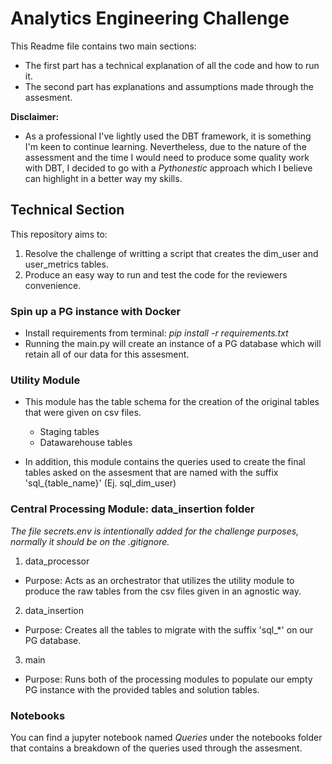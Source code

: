 # Analytics Engineering Challenge
This Readme file contains two main sections:
- The first part has a technical explanation of all the code and how to run it.
- The second part has explanations and assumptions made through the assesment.

**Disclaimer:**
  - As a professional I've lightly used the DBT framework, it is something I'm keen to continue learning. Nevertheless, due to the nature of the assessment and the time I would need to produce some quality work with DBT, I decided to go with a *Pythonestic* approach which I believe can highlight in a better way my skills.

## Technical Section
This repository  aims to:
1. Resolve the challenge of writting a script that creates the dim_user and user_metrics tables.
2. Produce an easy way to run and test the code for the reviewers convenience.

### Spin up a PG instance with Docker
- Install requirements from terminal: *pip install -r requirements.txt*
- Running the main.py will create an instance of a PG database which will retain all of our data for this assesment.

### Utility Module
- This module has the table schema for the creation of the original tables that were given on csv files.
  - Staging tables
  - Datawarehouse tables

- In addition, this module contains the queries used to create the final tables asked on the assesment that are named with the suffix 'sql_{table_name}' (Ej. sql_dim_user)

### Central Processing Module: data_insertion folder
*The file secrets.env is intentionally added for the challenge purposes, normally it should be on the .gitignore.*

1. data_processor
  - Purpose: Acts as an orchestrator that utilizes the utility module to produce the raw tables from the csv files given in an agnostic way.

2. data_insertion
  - Purpose: Creates all the tables to migrate with the suffix 'sql_*' on our PG database.

3. main
  - Purpose: Runs both of the processing modules to populate our empty PG instance with the provided tables and solution tables.

### Notebooks
You can find a jupyter notebook named *Queries* under the notebooks folder that contains a breakdown of the queries used through the assesment.
